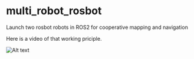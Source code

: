 # multi_robot_rosbot
Launch two rosbot robots in ROS2 for cooperative mapping and navigation 


Here is a video of that working priciple. 


![Alt text](https://github.com/Richard-Haes-Ellis/multi_robot_rosbot/blob/main/docs/demo.gif)